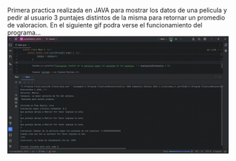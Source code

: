 Primera practica realizada en JAVA para mostrar los datos de una pelicula y pedir al usuario 3 puntajes distintos de la misma para retornar un promedio de valoracion. En el siguiente gif podra verse el funcionamiento del programa...
![image](https://github.com/emiferreyra89/ScreenMatch_JAVA/blob/master/clip_screenMatch_JAVA.gif)
